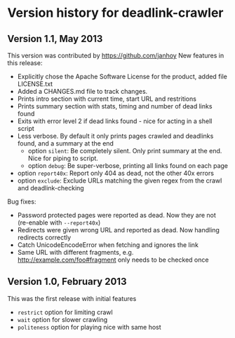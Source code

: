 # Version history for deadlink-crawler

## Version 1.1, May 2013
This version was contributed by https://github.com/janhoy
New features in this release:

 * Explicitly chose the Apache Software License for the product, added file LICENSE.txt
 * Added a CHANGES.md file to track changes.
 * Prints intro section with current time, start URL and restritions
 * Prints summary section with stats, timing and number of dead links found
 * Exits with error level 2 if dead links found - nice for acting in a shell script
 * Less verbose. By default it only prints pages crawled and deadlinks found, and a summary at the end
   * option `silent`: Be completely silent. Only print summary at the end. Nice for piping to script.
   * option `debug`: Be super-verbose, printing all links found on each page
 * option `report40x`: Report only 404 as dead, not the other 40x errors
 * option `exclude`: Exclude URLs matching the given regex from the crawl and deadlink-checking

Bug fixes:

 * Password protected pages were reported as dead. Now they are not (re-enable with `--report40x`)
 * Redirects were given wrong URL and reported as dead. Now handling redirects correctly
 * Catch UnicodeEncodeError when fetching and ignores the link
 * Same URL with different fragments, e.g. http://example.com/foo#fragment only needs to be checked once

## Version 1.0, February 2013
This was the first release with initial features

 * `restrict` option for limiting crawl
 * `wait` option for slower crawling
 * `politeness` option for playing nice with same host